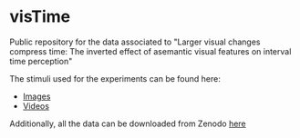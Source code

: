 # visTime
Public repository for the data associated to "Larger visual changes compress time: The inverted effect of asemantic visual features on interval time perception"

The stimuli used for the experiments can be found here: 
- [Images](https://drive.google.com/file/d/1Lvjmk5GS9-RQOmFZYPIEaVzPv8nfFy5Z/view?usp=sharing)
- [Videos](https://drive.google.com/file/d/1LtfRuScg-HQ5PrUn8AYEUrYEeC-l1Q8-/view?usp=sharing)

Additionally, all the data can be downloaded from Zenodo [here](https://zenodo.org/record/6340237)
